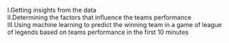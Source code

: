 I.Getting insights from the data\
II.Determining the factors that influence the teams performance\
III.Using machine learning to predict the winning team in a game of league of legends based on teams performance in the first 10 minutes
